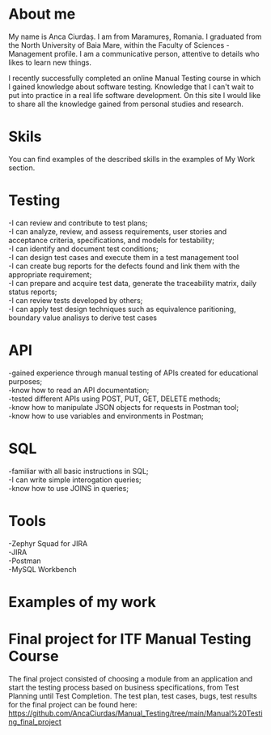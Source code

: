 # About me
My name is Anca Ciurdaș. I am from Maramureș, Romania. I graduated from the North University of Baia Mare, within the Faculty of Sciences - Management profile.
I am a communicative person, attentive to details who likes to learn new things.

I recently successfully completed an online Manual Testing course in which I gained knowledge about software testing. Knowledge that I can't wait to put into practice in a real life software development.
On this site I would like to share all the knowledge gained from personal studies and research.

# Skils
You can find examples of the described skills in the examples of My Work section.

# Testing
-I can review and contribute to test plans;\
-I can analyze, review, and assess requirements, user stories and acceptance criteria, specifications, and models for testability;\
-I can identify and document test conditions;\
-I can design test cases and execute them in a test management tool\
-I can create bug reports for the defects found and link them with the appropriate requirement;\
-I can prepare and acquire test data, generate the traceability matrix, daily status reports;\
-I can review tests developed by others;\
-I can apply test design techniques such as equivalence paritioning, boundary value analisys to derive test cases

# API
-gained experience through manual testing of APIs created for educational purposes;\
-know how to read an API documentation;\
-tested different APIs using POST, PUT, GET, DELETE methods;\
-know how to manipulate JSON objects for requests in Postman tool;\
-know how to use variables and environments in Postman;

# SQL
-familiar with all basic instructions in SQL;\
-I can write simple interogation queries;\
-know how to use JOINS in queries;

# Tools
-Zephyr Squad for JIRA\
-JIRA\
-Postman\
-MySQL Workbench

# Examples of my work

# Final project for ITF Manual Testing Course
The final project consisted of choosing a module from an application and start the testing process based on business specifications, from Test Planning until Test Completion.
The test plan, test cases, bugs, test results for the final project can be found here:\
https://github.com/AncaCiurdas/Manual_Testing/tree/main/Manual%20Testing_final_project








